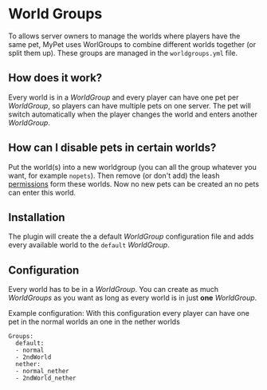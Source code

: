 # World Groups

To allows server owners to manage the worlds where players have the same pet, MyPet uses WorlGroups to combine different worlds together \(or split them up\). These groups are managed in the `worldgroups.yml` file.

## How does it work?

Every world is in a _WorldGroup_ and every player can have one pet per _WorldGroup_, so players can have multiple pets on one server. The pet will switch automatically when the player changes the world and enters another _WorldGroup_.

## How can I disable pets in certain worlds?

Put the world\(s\) into a new worldgroup \(you can all the group whatever you want, for example `nopets`\). Then remove \(or don't add\) the leash [permissions](../setup/permissions.md) form these worlds. Now no new pets can be created an no pets can enter this world.

## Installation

The plugin will create the a default _WorldGroup_ configuration file and adds every available world to the `default` _WorldGroup_.

## Configuration

Every world has to be in a _WorldGroup_. You can create as much _WorldGroups_ as you want as long as every world is in just **one** _WorldGroup_.

Example configuration: With this configuration every player can have one pet in the normal worlds an one in the nether worlds

```text
Groups:
  default:
  - normal
  - 2ndWorld
  nether:
  - normal_nether
  - 2ndWorld_nether
```

